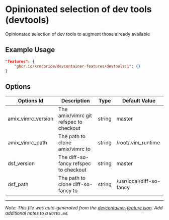 
# Opinionated selection of dev tools (devtools)

Opinionated selection of dev tools to augment those already available

## Example Usage

```json
"features": {
    "ghcr.io/krmcbride/devcontainer-features/devtools:1": {}
}
```

## Options

| Options Id | Description | Type | Default Value |
|-----|-----|-----|-----|
| amix_vimrc_version | The amix/vimrc git refspec to checkout | string | master |
| amix_vimrc_path | The path to clone amix/vimrc to | string | /root/.vim_runtime |
| dsf_version | The diff-so-fancy refspec to checkout | string | master |
| dsf_path | The path to clone diff-so-fancy to | string | /usr/local/diff-so-fancy |



---

_Note: This file was auto-generated from the [devcontainer-feature.json](https://github.com/krmcbride/devcontainer-features/blob/main/src/devtools/devcontainer-feature.json).  Add additional notes to a `NOTES.md`._
